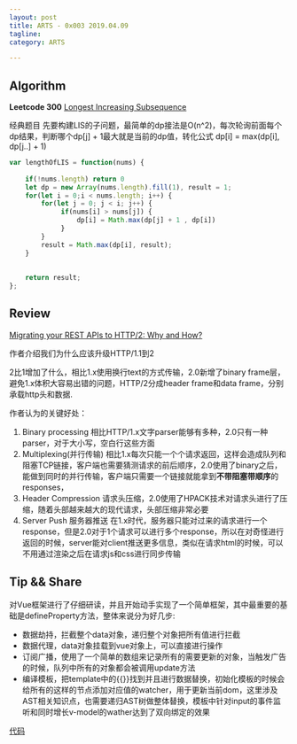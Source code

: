```yaml
---
layout: post
title: ARTS - 0x003 2019.04.09
tagline: 
category: ARTS

---
```


## Algorithm


**Leetcode 300** [ Longest Increasing Subsequence](https://leetcode.com/problems/longest-increasing-subsequence/) 

经典题目
先要构建LIS的子问题，最简单的dp接法是O(n^2)，每次轮询前面每个dp结果，判断哪个dp[j] + 1最大就是当前的dp值，转化公式 dp[i] = max(dp[i], dp[j..] + 1)

```javascript
var lengthOfLIS = function(nums) {
    
    if(!nums.length) return 0
    let dp = new Array(nums.length).fill(1), result = 1;
    for(let i = 0;i < nums.length; i++) {
        for(let j = 0; j < i; j++) {
             if(nums[i] > nums[j]) {
                 dp[i] = Math.max(dp[j] + 1 , dp[i])
             }
        }
        result = Math.max(dp[i], result);
    }
    
    
    return result;
};
```

## Review

[Migrating your REST APIs to HTTP/2: Why and How?](https://blog.usejournal.com/migrating-your-rest-apis-to-http-2-why-and-how-8caee7d798fb)

作者介绍我们为什么应该升级HTTP/1.1到2

2比1增加了什么，相比1.x使用换行text的方式传输，2.0新增了binary frame层，避免1.x体积大容易出错的问题，HTTP/2分成header frame和data frame，分别承载http头和数据.

作者认为的关键好处： 
1. Binary processing 相比HTTP/1.x文字parser能够有多种，2.0只有一种parser，对于大小写，空白行这些方面
2. Multiplexing(并行传输) 相比1.x每次只能一个个请求返回，这样会造成队列和阻塞TCP链接，客户端也需要猜测请求的前后顺序，2.0使用了binary之后，能做到同时的并行传输，客户端只需要一个链接就能拿到**不带阻塞带顺序**的responses，
3. Header Compression 请求头压缩，2.0使用了HPACK技术对请求头进行了压缩，随着头部越来越大的现代请求，头部压缩非常必要
4. Server Push 服务器推送 在1.x时代，服务器只能对过来的请求进行一个response，但是2.0对于1个请求可以进行多个response，所以在对奇怪进行返回的时候，server能对client推送更多信息，类似在请求html的时候，可以不用通过渲染之后在请求js和css进行同步传输

## Tip && Share

对Vue框架进行了仔细研读，并且开始动手实现了一个简单框架，其中最重要的基础是defineProperty方法，整体来说分为好几步:
- 数据劫持，拦截整个data对象，递归整个对象把所有值进行拦截
- 数据代理，data对象挂载到vue对象上，可以直接进行操作
- 订阅广播，使用了一个简单的数组来记录所有的需要更新的对象，当触发广告的时候，队列中所有的对象都会被调用update方法
- 编译模板，把template中的\{\{\}\}找到并且进行数据替换，初始化模板的时候会给所有的这样的节点添加对应值的watcher，用于更新当前dom，这里涉及AST相关知识点，也需要递归AST树做整体替换，模板中针对input的事件监听和同时增长v-model的wather达到了双向绑定的效果

[代码](https://github.com/flynngao/nue)